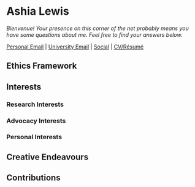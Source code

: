 # Ashia Lewis

_Bienvenue! Your presence on this corner of the net probably means you have some questions about me. Feel free to find your answers below._

[Personal Email](mailto:pantagruelspendulum@protonmail.com) | [University Email](mailto:atlewis5@crimson.ua.edu.com) | [Social](https://www.goodreads.com/user/show/25702327-ash) | [CV/Résumé](https://aerabelais.github.io/cv)

## Ethics Framework

## Interests

### Research Interests

### Advocacy Interests

### Personal Interests

## Creative Endeavours 

## Contributions

